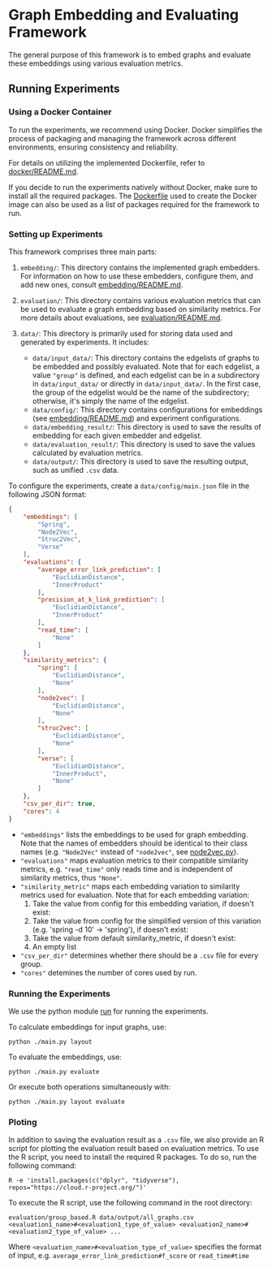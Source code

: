 # Graph Embedding and Evaluating Framework

The general purpose of this framework is to embed graphs and evaluate these embeddings using various evaluation metrics.

## Running Experiments

### Using a Docker Container

To run the experiments, we recommend using Docker. Docker simplifies the process of packaging and managing the framework across different environments, ensuring consistency and reliability.

For details on utilizing the implemented Dockerfile, refer to [docker/README.md](docker/README.md).

If you decide to run the experiments natively without Docker, make sure to install all the required packages. The [Dockerfile](docker/dockerfile) used to create the Docker image can also be used as a list of packages required for the framework to run.

### Setting up Experiments

This framework comprises three main parts:

1. `embedding/`: This directory contains the implemented graph embedders. For information on how to use these embedders, configure them, and add new ones, consult [embedding/README.md](embedding/README.md).

2. `evaluation/`: This directory contains various evaluation metrics that can be used to evaluate a graph embedding based on similarity metrics. For more details about evaluations, see [evaluation/README.md](evaluation/README.md).

3. `data/`: This directory is primarily used for storing data used and generated by experiments. It includes:
    - `data/input_data/`: This directory contains the edgelists of graphs to be embedded and possibly evaluated. Note that for each edgelist, a value `"group"` is defined, and each edgelist can be in a subdirectory in `data/input_data/` or directly in `data/input_data/`. In the first case, the group of the edgelist would be the name of the subdirectory; otherwise, it's simply the name of the edgelist.
    - `data/config/`: This directory contains configurations for embeddings (see [embedding/README.md](embedding/README.md)) and experiment configurations.
    - `data/embedding_result/`: This directory is used to save the results of embedding for each given embedder and edgelist.
    - `data/evaluation_result/`: This directory is used to save the values calculated by evaluation metrics.
    - `data/output/`: This directory is used to save the resulting output, such as unified `.csv` data.

To configure the experiments, create a `data/config/main.json` file in the following JSON format:

```json
{
    "embeddings": [
        "Spring",
        "Node2Vec",
        "Struc2Vec",
        "Verse"
    ],
    "evaluations": {
        "average_error_link_prediction": [
            "EuclidianDistance",
            "InnerProduct"
        ],
        "precision_at_k_link_prediction": [
            "EuclidianDistance",
            "InnerProduct"
        ],
        "read_time": [
            "None"
        ]
    },
    "similarity_metrics": {
        "spring": [
            "EuclidianDistance",
            "None"
        ],
        "node2vec": [
            "EuclidianDistance",
            "None"
        ],
        "struc2vec": [
            "EuclidianDistance",
            "None"
        ],
        "verse": [
            "EuclidianDistance",
            "InnerProduct",
            "None"
        ]
    },
    "csv_per_dir": true,
    "cores": 4
}
```

* `"embeddings"` lists the embeddings to be used for graph embedding. Note that the names of embedders should be identical to their class names (e.g. `"Node2Vec"` instead of `"node2vec"`, see [node2vec.py](embedding/node2vec/node2vec.py)).
* `"evaluations"` maps evaluation metrics to their compatible similarity metrics, e.g. `"read_time"` only reads time and is independent of similarity metrics, thus `"None"`.
* `"similarity_metric"` maps each embedding variation to similarity metrics used for evaluation. Note that for each embedding variation:
    1. Take the value from config for this embedding variation, if doesn't exist:
    2. Take the value from config for the simplified version of this variation (e.g. 'spring -d 10' -> 'spring'), if doesn't exist:
    3. Take the value from default similarity_metric, if doesn't exist:
    4. An empty list
* `"csv_per_dir"` determines whether there should be a `.csv` file for every group.
* `"cores"` detemines the number of cores used by run.

### Running the Experiments

We use the python module [run](https://github.com/thobl/run) for running the experiments.

To calculate embeddings for input graphs, use:

```terminal
python ./main.py layout
```

To evaluate the embeddings, use:

```terminal
python ./main.py evaluate
```

Or execute both operations simultaneously with:

```
python ./main.py layout evaluate
```

### Ploting

In addition to saving the evaluation result as a `.csv` file, we also provide an R script for plotting the evaluation result based on evaluation metrics. To use the R script, you need to install the required R packages. To do so, run the following command:

```terminal
R -e 'install.packages(c("dplyr", "tidyverse"), repos="https://cloud.r-project.org/")'
```

To execute the R script, use the following command in the root directory:

```terminal
evaluation/group_based.R data/output/all_graphs.csv <evaluation1_name>#<evaluation1_type_of_value> <evaluation2_name>#<evaluation2_type_of_value> ...
```

Where `<evaluation_name>#<evaluation_type_of_value>` specifies the format of input, e.g. `average_error_link_prediction#f_score` or `read_time#time`
